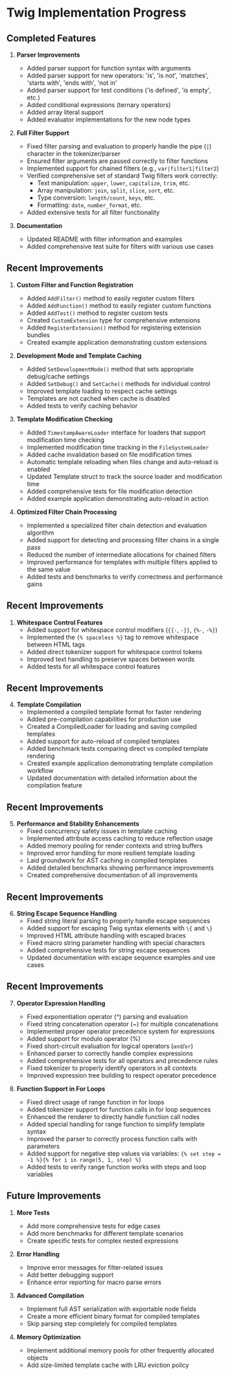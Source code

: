 # Twig Implementation Progress

## Completed Features

1. **Parser Improvements**
   - Added parser support for function syntax with arguments
   - Added parser support for new operators: 'is', 'is not', 'matches', 'starts with', 'ends with', 'not in'
   - Added parser support for test conditions ('is defined', 'is empty', etc.)
   - Added conditional expressions (ternary operators)
   - Added array literal support
   - Added evaluator implementations for the new node types

2. **Full Filter Support**
   - Fixed filter parsing and evaluation to properly handle the pipe (`|`) character in the tokenizer/parser
   - Ensured filter arguments are passed correctly to filter functions
   - Implemented support for chained filters (e.g., `var|filter1|filter2`)
   - Verified comprehensive set of standard Twig filters work correctly:
     - Text manipulation: `upper`, `lower`, `capitalize`, `trim`, etc.
     - Array manipulation: `join`, `split`, `slice`, `sort`, etc.
     - Type conversion: `length/count`, `keys`, etc.
     - Formatting: `date`, `number_format`, etc.
   - Added extensive tests for all filter functionality

3. **Documentation**
   - Updated README with filter information and examples
   - Added comprehensive test suite for filters with various use cases

## Recent Improvements

1. **Custom Filter and Function Registration**
   - Added `AddFilter()` method to easily register custom filters
   - Added `AddFunction()` method to easily register custom functions
   - Added `AddTest()` method to register custom tests
   - Created `CustomExtension` type for comprehensive extensions
   - Added `RegisterExtension()` method for registering extension bundles
   - Created example application demonstrating custom extensions

2. **Development Mode and Template Caching**
   - Added `SetDevelopmentMode()` method that sets appropriate debug/cache settings
   - Added `SetDebug()` and `SetCache()` methods for individual control
   - Improved template loading to respect cache settings
   - Templates are not cached when cache is disabled
   - Added tests to verify caching behavior

3. **Template Modification Checking**
   - Added `TimestampAwareLoader` interface for loaders that support modification time checking
   - Implemented modification time tracking in the `FileSystemLoader`
   - Added cache invalidation based on file modification times
   - Automatic template reloading when files change and auto-reload is enabled
   - Updated Template struct to track the source loader and modification time
   - Added comprehensive tests for file modification detection
   - Added example application demonstrating auto-reload in action

4. **Optimized Filter Chain Processing**
   - Implemented a specialized filter chain detection and evaluation algorithm
   - Added support for detecting and processing filter chains in a single pass
   - Reduced the number of intermediate allocations for chained filters
   - Improved performance for templates with multiple filters applied to the same value
   - Added tests and benchmarks to verify correctness and performance gains

## Recent Improvements

1. **Whitespace Control Features**
   - Added support for whitespace control modifiers (`{{-`, `-}}`, `{%-`, `-%}`)
   - Implemented the `{% spaceless %}` tag to remove whitespace between HTML tags
   - Added direct tokenizer support for whitespace control tokens
   - Improved text handling to preserve spaces between words
   - Added tests for all whitespace control features

## Recent Improvements

4. **Template Compilation**
   - Implemented a compiled template format for faster rendering
   - Added pre-compilation capabilities for production use
   - Created a CompiledLoader for loading and saving compiled templates
   - Added support for auto-reload of compiled templates
   - Added benchmark tests comparing direct vs compiled template rendering
   - Created example application demonstrating template compilation workflow
   - Updated documentation with detailed information about the compilation feature

## Recent Improvements

5. **Performance and Stability Enhancements**
   - Fixed concurrency safety issues in template caching
   - Implemented attribute access caching to reduce reflection usage
   - Added memory pooling for render contexts and string buffers
   - Improved error handling for more resilient template loading
   - Laid groundwork for AST caching in compiled templates
   - Added detailed benchmarks showing performance improvements
   - Created comprehensive documentation of all improvements

## Recent Improvements

6. **String Escape Sequence Handling**
   - Fixed string literal parsing to properly handle escape sequences
   - Added support for escaping Twig syntax elements with `\{` and `\}` 
   - Improved HTML attribute handling with escaped braces
   - Fixed macro string parameter handling with special characters
   - Added comprehensive tests for string escape sequences
   - Updated documentation with escape sequence examples and use cases

## Recent Improvements

7. **Operator Expression Handling**
   - Fixed exponentiation operator (^) parsing and evaluation
   - Fixed string concatenation operator (~) for multiple concatenations
   - Implemented proper operator precedence system for expressions
   - Added support for modulo operator (%)
   - Fixed short-circuit evaluation for logical operators (`and`/`or`)
   - Enhanced parser to correctly handle complex expressions
   - Added comprehensive tests for all operators and precedence rules
   - Fixed tokenizer to properly identify operators in all contexts
   - Improved expression tree building to respect operator precedence

8. **Function Support in For Loops**
   - Fixed direct usage of range function in for loops
   - Added tokenizer support for function calls in for loop sequences
   - Enhanced the renderer to directly handle function call nodes
   - Added special handling for range function to simplify template syntax
   - Improved the parser to correctly process function calls with parameters
   - Added support for negative step values via variables: `{% set step = -1 %}{% for i in range(5, 1, step) %}`
   - Added tests to verify range function works with steps and loop variables

## Future Improvements

1. **More Tests**
   - Add more comprehensive tests for edge cases
   - Add more benchmarks for different template scenarios
   - Create specific tests for complex nested expressions

2. **Error Handling**
   - Improve error messages for filter-related issues
   - Add better debugging support
   - Enhance error reporting for macro parse errors

3. **Advanced Compilation**
   - Implement full AST serialization with exportable node fields
   - Create a more efficient binary format for compiled templates
   - Skip parsing step completely for compiled templates

4. **Memory Optimization**
   - Implement additional memory pools for other frequently allocated objects
   - Add size-limited template cache with LRU eviction policy

